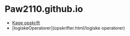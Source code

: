 # Paw2110.github.io
- [Kage opskrift](Opskifter.html)
- [logiskeOperatorer](opskrifter.html/logiske operatorer)
